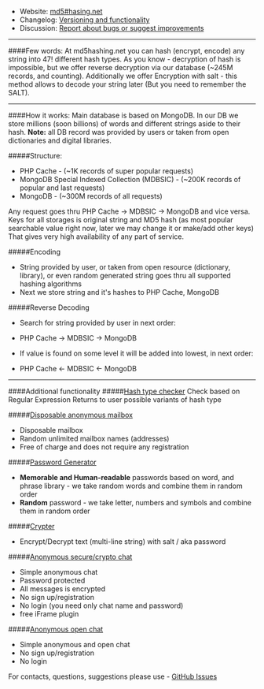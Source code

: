 * Website: [md5#hasing.net](http://md5hashing.net)
* Changelog: [Versioning and functionality](https://github.com/FVetrov/md5hashing.net/wiki/Change-Log)
* Discussion: [Report about bugs or suggest improvements](https://github.com/FVetrov/md5hashing.net/issues)

--------------

####Few words:
At md5hashing.net you can hash (encrypt, encode) any string into 47! different hash types. As you know - decryption of hash is impossible, but we offer reverse decryption via our database (~245M records, and counting). Additionally we offer Encryption with salt - this method allows to decode your string later (But you need to remember the SALT).

--------------

####How it works:
Main database is based on MongoDB.
In our DB we store millions (soon billions) of words and different strings aside to their hash.
**Note:** all DB record was provided by users or taken from open dictionaries and digital libraries.

#####Structure:
* PHP Cache - (~1K records of super popular requests)
* MongoDB Special Indexed Collection (MDBSIC) - (~200K records of popular and last requests)
* MongoDB - (~300M records of all requests)

Any request goes thru PHP Cache -> MDBSIC -> MongoDB and vice versa.
Keys for all storages is original string and MD5 hash (as most popular searchable value right now, later we may change it or make/add other keys)
That gives very high availability of any part of service.

#####Encoding
* String provided by user, or taken from open resource (dictionary, library), or even random generated string goes thru all supported hashing algorithms
* Next we store string and it's hashes to PHP Cache, MongoDB

#####Reverse Decoding
* Search for string provided by user in next order:
 - PHP Cache -> MDBSIC -> MongoDB
* If value is found on some level it will be added into lowest, in next order:
 - PHP Cache <- MDBSIC <- MongoDB

------------

####Additional functionality
#####[Hash type checker](http://md5hashing.net/hash_type_checker)
Check based on Regular Expression
Returns to user possible variants of hash type

#####[Disposable anonymous mailbox](http://md5hashing.net/anonymous/email)
* Disposable mailbox
* Random unlimited mailbox names (addresses)
* Free of charge and does not require any registration

#####[Password Generator](http://md5hashing.net/generate/password)
* **Memorable and Human-readable** passwords based on word, and phrase library - we take random words and combine them in random order
* **Random** password - we take letter, numbers and symbols and combine them in random order

#####[Crypter](http://md5hashing.net/crypto)
* Encrypt/Decrypt text (multi-line string) with salt / aka password

#####[Anonymous secure/crypto chat](http://md5hashing.net/crypto/chat)
* Simple anonymous chat
* Password protected
* All messages is encrypted
* No sign up/registration
* No login (you need only chat name and password)
* free iFrame plugin

#####[Anonymous open chat](http://md5hashing.net/open/chat)
* Simple anonymous and open chat
* No sign up/registration
* No login

For contacts, questions, suggestions please use - [GitHub Issues](https://github.com/FVetrov/md5hashing.net/issues)
